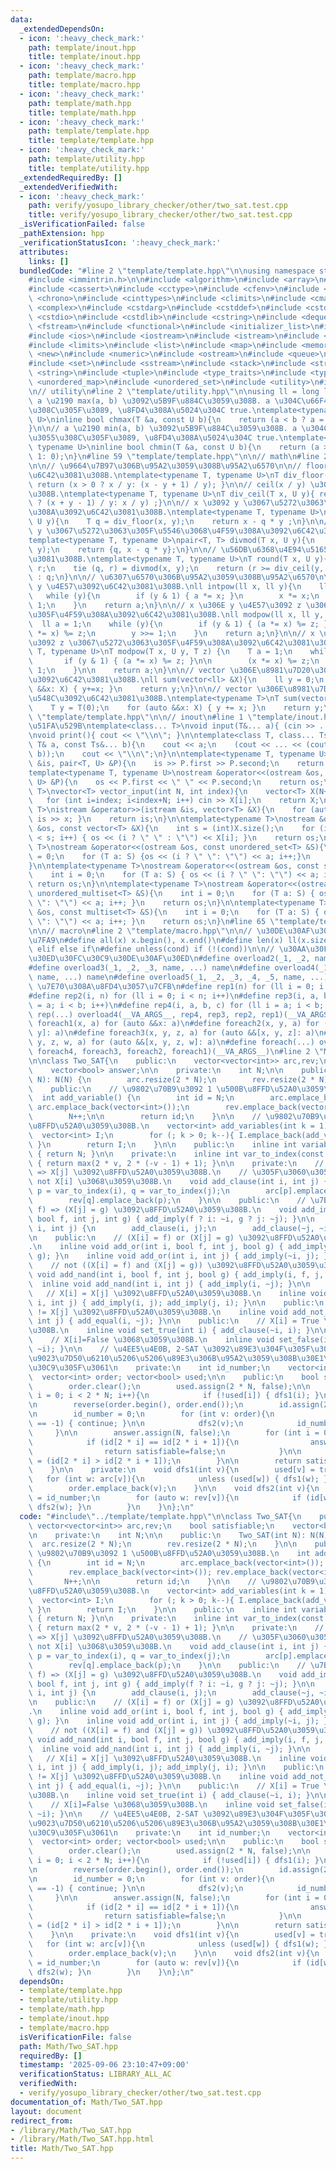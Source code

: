 ```yaml
---
data:
  _extendedDependsOn:
  - icon: ':heavy_check_mark:'
    path: template/inout.hpp
    title: template/inout.hpp
  - icon: ':heavy_check_mark:'
    path: template/macro.hpp
    title: template/macro.hpp
  - icon: ':heavy_check_mark:'
    path: template/math.hpp
    title: template/math.hpp
  - icon: ':heavy_check_mark:'
    path: template/template.hpp
    title: template/template.hpp
  - icon: ':heavy_check_mark:'
    path: template/utility.hpp
    title: template/utility.hpp
  _extendedRequiredBy: []
  _extendedVerifiedWith:
  - icon: ':heavy_check_mark:'
    path: verify/yosupo_library_checker/other/two_sat.test.cpp
    title: verify/yosupo_library_checker/other/two_sat.test.cpp
  _isVerificationFailed: false
  _pathExtension: hpp
  _verificationStatusIcon: ':heavy_check_mark:'
  attributes:
    links: []
  bundledCode: "#line 2 \"template/template.hpp\"\n\nusing namespace std;\n\n// intrinstic\n\
    #include <immintrin.h>\n\n#include <algorithm>\n#include <array>\n#include <bitset>\n\
    #include <cassert>\n#include <cctype>\n#include <cfenv>\n#include <cfloat>\n#include\
    \ <chrono>\n#include <cinttypes>\n#include <climits>\n#include <cmath>\n#include\
    \ <complex>\n#include <cstdarg>\n#include <cstddef>\n#include <cstdint>\n#include\
    \ <cstdio>\n#include <cstdlib>\n#include <cstring>\n#include <deque>\n#include\
    \ <fstream>\n#include <functional>\n#include <initializer_list>\n#include <iomanip>\n\
    #include <ios>\n#include <iostream>\n#include <istream>\n#include <iterator>\n\
    #include <limits>\n#include <list>\n#include <map>\n#include <memory>\n#include\
    \ <new>\n#include <numeric>\n#include <ostream>\n#include <queue>\n#include <random>\n\
    #include <set>\n#include <sstream>\n#include <stack>\n#include <streambuf>\n#include\
    \ <string>\n#include <tuple>\n#include <type_traits>\n#include <typeinfo>\n#include\
    \ <unordered_map>\n#include <unordered_set>\n#include <utility>\n#include <vector>\n\
    \n// utility\n#line 2 \"template/utility.hpp\"\n\nusing ll = long long;\n\n//\
    \ a \u2190 max(a, b) \u3092\u5B9F\u884C\u3059\u308B. a \u304C\u66F4\u65B0\u3055\
    \u308C\u305F\u3089, \u8FD4\u308A\u5024\u304C true.\ntemplate<typename T, typename\
    \ U>\ninline bool chmax(T &a, const U b){\n    return (a < b ? a = b, 1: 0);\n\
    }\n\n// a \u2190 min(a, b) \u3092\u5B9F\u884C\u3059\u308B. a \u304C\u66F4\u65B0\
    \u3055\u308C\u305F\u3089, \u8FD4\u308A\u5024\u304C true.\ntemplate<typename T,\
    \ typename U>\ninline bool chmin(T &a, const U b){\n    return (a > b ? a = b,\
    \ 1: 0);\n}\n#line 59 \"template/template.hpp\"\n\n// math\n#line 2 \"template/math.hpp\"\
    \n\n// \u9664\u7B97\u306B\u95A2\u3059\u308B\u95A2\u6570\n\n// floor(x / y) \u3092\
    \u6C42\u3081\u308B.\ntemplate<typename T, typename U>\nT div_floor(T x, U y){\
    \ return (x > 0 ? x / y: (x - y + 1) / y); }\n\n// ceil(x / y) \u3092\u6C42\u3081\
    \u308B.\ntemplate<typename T, typename U>\nT div_ceil(T x, U y){ return (x > 0\
    \ ? (x + y - 1) / y: x / y) ;}\n\n// x \u3092 y \u3067\u5272\u3063\u305F\u4F59\
    \u308A\u3092\u6C42\u3081\u308B.\ntemplate<typename T, typename U>\nT mod(T x,\
    \ U y){\n    T q = div_floor(x, y);\n    return x - q * y ;\n}\n\n// x \u3092\
    \ y \u3067\u5272\u3063\u305F\u5546\u3068\u4F59\u308A\u3092\u6C42\u3081\u308B.\n\
    template<typename T, typename U>\npair<T, T> divmod(T x, U y){\n    T q = div_floor(x,\
    \ y);\n    return {q, x - q * y};\n}\n\n// \u56DB\u6368\u4E94\u5165\u3092\u6C42\
    \u3081\u308B.\ntemplate<typename T, typename U>\nT round(T x, U y){\n    T q,\
    \ r;\n    tie (q, r) = divmod(x, y);\n    return (r >= div_ceil(y, 2)) ? q + 1\
    \ : q;\n}\n\n// \u6307\u6570\u306B\u95A2\u3059\u308B\u95A2\u6570\n\n// x \u306E\
    \ y \u4E57\u3092\u6C42\u3081\u308B.\nll intpow(ll x, ll y){\n    ll a = 1;\n \
    \   while (y){\n        if (y & 1) { a *= x; }\n        x *= x;\n        y >>=\
    \ 1;\n    }\n    return a;\n}\n\n// x \u306E y \u4E57\u3092 z \u3067\u5272\u3063\
    \u305F\u4F59\u308A\u3092\u6C42\u3081\u308B.\nll modpow(ll x, ll y, ll z){\n  \
    \  ll a = 1;\n    while (y){\n        if (y & 1) { (a *= x) %= z; }\n        (x\
    \ *= x) %= z;\n        y >>= 1;\n    }\n    return a;\n}\n\n// x \u306E y \u4E57\
    \u3092 z \u3067\u5272\u3063\u305F\u4F59\u308A\u3092\u6C42\u3081\u308B.\ntemplate<typename\
    \ T, typename U>\nT modpow(T x, U y, T z) {\n    T a = 1;\n    while (y) {\n \
    \       if (y & 1) { (a *= x) %= z; }\n\n        (x *= x) %= z;\n        y >>=\
    \ 1;\n    }\n\n    return a;\n}\n\n// vector \u306E\u8981\u7D20\u306E\u7DCF\u548C\
    \u3092\u6C42\u3081\u308B.\nll sum(vector<ll> &X){\n    ll y = 0;\n    for (auto\
    \ &&x: X) { y+=x; }\n    return y;\n}\n\n// vector \u306E\u8981\u7D20\u306E\u7DCF\
    \u548C\u3092\u6C42\u3081\u308B.\ntemplate<typename T>\nT sum(vector<T> &X){\n\
    \    T y = T(0);\n    for (auto &&x: X) { y += x; }\n    return y;\n}\n#line 62\
    \ \"template/template.hpp\"\n\n// inout\n#line 1 \"template/inout.hpp\"\n// \u5165\
    \u51FA\u529B\ntemplate<class... T>\nvoid input(T&... a){ (cin >> ... >> a); }\n\
    \nvoid print(){ cout << \"\\n\"; }\n\ntemplate<class T, class... Ts>\nvoid print(const\
    \ T& a, const Ts&... b){\n    cout << a;\n    (cout << ... << (cout << \" \",\
    \ b));\n    cout << \"\\n\";\n}\n\ntemplate<typename T, typename U>\nistream &operator>>(istream\
    \ &is, pair<T, U> &P){\n    is >> P.first >> P.second;\n    return is;\n}\n\n\
    template<typename T, typename U>\nostream &operator<<(ostream &os, const pair<T,\
    \ U> &P){\n    os << P.first << \" \" << P.second;\n    return os;\n}\n\ntemplate<typename\
    \ T>\nvector<T> vector_input(int N, int index){\n    vector<T> X(N+index);\n \
    \   for (int i=index; i<index+N; i++) cin >> X[i];\n    return X;\n}\n\ntemplate<typename\
    \ T>\nistream &operator>>(istream &is, vector<T> &X){\n    for (auto &x: X) {\
    \ is >> x; }\n    return is;\n}\n\ntemplate<typename T>\nostream &operator<<(ostream\
    \ &os, const vector<T> &X){\n    int s = (int)X.size();\n    for (int i = 0; i\
    \ < s; i++) { os << (i ? \" \" : \"\") << X[i]; }\n    return os;\n}\n\ntemplate<typename\
    \ T>\nostream &operator<<(ostream &os, const unordered_set<T> &S){\n    int i\
    \ = 0;\n    for (T a: S) {os << (i ? \" \": \"\") << a; i++;}\n    return os;\n\
    }\n\ntemplate<typename T>\nostream &operator<<(ostream &os, const set<T> &S){\n\
    \    int i = 0;\n    for (T a: S) { os << (i ? \" \": \"\") << a; i++; }\n   \
    \ return os;\n}\n\ntemplate<typename T>\nostream &operator<<(ostream &os, const\
    \ unordered_multiset<T> &S){\n    int i = 0;\n    for (T a: S) { os << (i ? \"\
    \ \": \"\") << a; i++; }\n    return os;\n}\n\ntemplate<typename T>\nostream &operator<<(ostream\
    \ &os, const multiset<T> &S){\n    int i = 0;\n    for (T a: S) { os << (i ? \"\
    \ \": \"\") << a; i++; }\n    return os;\n}\n#line 65 \"template/template.hpp\"\
    \n\n// macro\n#line 2 \"template/macro.hpp\"\n\n// \u30DE\u30AF\u30ED\u306E\u5B9A\
    \u7FA9\n#define all(x) x.begin(), x.end()\n#define len(x) ll(x.size())\n#define\
    \ elif else if\n#define unless(cond) if (!(cond))\n\n// \u30AA\u30FC\u30D0\u30FC\
    \u30ED\u30FC\u30C9\u30DE\u30AF\u30ED\n#define overload2(_1, _2, name, ...) name\n\
    #define overload3(_1, _2, _3, name, ...) name\n#define overload4(_1, _2, _3, _4,\
    \ name, ...) name\n#define overload5(_1, _2, _3, _4, _5, name, ...) name\n\n//\
    \ \u7E70\u308A\u8FD4\u3057\u7CFB\n#define rep1(n) for (ll i = 0; i < n; i++)\n\
    #define rep2(i, n) for (ll i = 0; i < n; i++)\n#define rep3(i, a, b) for (ll i\
    \ = a; i < b; i++)\n#define rep4(i, a, b, c) for (ll i = a; i < b; i += c)\n#define\
    \ rep(...) overload4(__VA_ARGS__, rep4, rep3, rep2, rep1)(__VA_ARGS__)\n\n#define\
    \ foreach1(x, a) for (auto &&x: a)\n#define foreach2(x, y, a) for (auto &&[x,\
    \ y]: a)\n#define foreach3(x, y, z, a) for (auto &&[x, y, z]: a)\n#define foreach4(x,\
    \ y, z, w, a) for (auto &&[x, y, z, w]: a)\n#define foreach(...) overload5(__VA_ARGS__,\
    \ foreach4, foreach3, foreach2, foreach1)(__VA_ARGS__)\n#line 2 \"Math/Two_SAT.hpp\"\
    \n\nclass Two_SAT{\n    public:\n    vector<vector<int>> arc,rev;\n    bool satisfiable;\n\
    \    vector<bool> answer;\n\n    private:\n    int N;\n\n    public:\n    Two_SAT(int\
    \ N): N(N) {\n        arc.resize(2 * N);\n        rev.resize(2 * N);\n    }\n\n\
    \    public:\n    // \u9802\u70B9\u3092 1 \u500B\u8FFD\u52A0\u3059\u308B.\n  \
    \  int add_variable() {\n        int id = N;\n        arc.emplace_back(vector<int>());\
    \ arc.emplace_back(vector<int>());\n        rev.emplace_back(vector<int>()); rev.emplace_back(vector<int>());\n\
    \        N++;\n\n        return id;\n    }\n\n    // \u9802\u70B9\u3092 k \u500B\
    \u8FFD\u52A0\u3059\u308B.\n    vector<int> add_variables(int k = 1) {\n      \
    \  vector<int> I;\n        for (; k > 0; k--){ I.emplace_back(add_variable());\
    \ }\n        return I;\n    }\n\n    public:\n    inline int variable_number()\
    \ { return N; }\n\n    private:\n    inline int var_to_index(const int v) const\
    \ { return max(2 * v, 2 * (-v - 1) + 1); }\n\n    private:\n    // \u5F27 X[i]\
    \ => X[j] \u3092\u8FFD\u52A0\u3059\u308B.\n    // \u305F\u3060\u3057, X[~i] =\
    \ not X[i] \u3068\u3059\u308B.\n    void add_clause(int i, int j) {\n        int\
    \ p = var_to_index(i), q = var_to_index(j);\n        arc[p].emplace_back(q);\n\
    \        rev[q].emplace_back(p);\n    }\n\n    public:\n    // \u7BC0 (X[i] =\
    \ f) => (X[j] = g) \u3092\u8FFD\u52A0\u3059\u308B.\n    void add_imply(int i,\
    \ bool f, int j, int g) { add_imply(f ? i: ~i, g ? j: ~j); }\n\n    void add_imply(int\
    \ i, int j) {\n        add_clause(i, j);\n        add_clause(~j, ~i);\n    }\n\
    \n    public:\n    // (X[i] = f) or (X[j] = g) \u3092\u8FFD\u52A0\u3059\u308B\
    .\n    inline void add_or(int i, bool f, int j, bool g) { add_imply(i, !f, j,\
    \ g); }\n    inline void add_or(int i, int j) { add_imply(~i, j); }\n\n    public:\n\
    \    // not ((X[i] = f) and (X[j] = g)) \u3092\u8FFD\u52A0\u3059\u308B.\n    inline\
    \ void add_nand(int i, bool f, int j, bool g) { add_imply(i, f, j, !g); }\n  \
    \  inline void add_nand(int i, int j) { add_imply(i, ~j); }\n\n    public:\n \
    \   // X[i] = X[j] \u3092\u8FFD\u52A0\u3059\u308B.\n    inline void add_equal(int\
    \ i, int j) { add_imply(i, j); add_imply(j, i); }\n\n    public:\n    // X[i]\
    \ != X[j] \u3092\u8FFD\u52A0\u3059\u308B.\n    inline void add_not_equal(int i,\
    \ int j) { add_equal(i, ~j); }\n\n    public:\n    // X[i] = True \u3068\u3059\
    \u308B.\n    inline void set_true(int i) { add_clause(~i, i); }\n\n    public:\n\
    \    // X[i]=False \u3068\u3059\u308B.\n    inline void set_false(int i) {add_clause(i,\
    \ ~i); }\n\n    // \u4EE5\u4E0B, 2-SAT \u3092\u89E3\u304F\u305F\u3081\u306E\u5F37\
    \u9023\u7D50\u6210\u5206\u5206\u89E3\u306B\u95A2\u3059\u308B\u30E1\u30BD\u30C3\
    \u30C9\u305F\u3061\n    private:\n    int id_number;\n    vector<int> id;\n  \
    \  vector<int> order; vector<bool> used;\n\n    public:\n    bool solve() {\n\
    \        order.clear();\n        used.assign(2 * N, false);\n\n        for (int\
    \ i = 0; i < 2 * N; i++){\n            if (!used[i]) { dfs1(i); }\n        }\n\
    \n        reverse(order.begin(), order.end());\n        id.assign(2 * N, -1);\n\
    \n        id_number = 0;\n        for (int v: order){\n            unless(id[v]\
    \ == -1) { continue; }\n\n            dfs2(v);\n            id_number++;\n   \
    \     }\n\n        answer.assign(N, false);\n        for (int i = 0; i < N; i++){\n\
    \            if (id[2 * i] == id[2 * i + 1]){\n                answer.clear();\n\
    \                return satisfiable=false;\n            }\n\n            answer[i]\
    \ = (id[2 * i] > id[2 * i + 1]);\n        }\n\n        return satisfiable = true;\n\
    \    }\n\n    private:\n    void dfs1(int v){\n        used[v] = true;\n     \
    \   for (int w: arc[v]){\n            unless (used[w]) { dfs1(w); }\n        }\n\
    \        order.emplace_back(v);\n    }\n\n    void dfs2(int v){\n        id[v]\
    \ = id_number;\n        for (auto w: rev[v]){\n            if (id[w] == -1) {\
    \ dfs2(w); }\n        }\n    }\n};\n"
  code: "#include\"../template/template.hpp\"\n\nclass Two_SAT{\n    public:\n   \
    \ vector<vector<int>> arc,rev;\n    bool satisfiable;\n    vector<bool> answer;\n\
    \n    private:\n    int N;\n\n    public:\n    Two_SAT(int N): N(N) {\n      \
    \  arc.resize(2 * N);\n        rev.resize(2 * N);\n    }\n\n    public:\n    //\
    \ \u9802\u70B9\u3092 1 \u500B\u8FFD\u52A0\u3059\u308B.\n    int add_variable()\
    \ {\n        int id = N;\n        arc.emplace_back(vector<int>()); arc.emplace_back(vector<int>());\n\
    \        rev.emplace_back(vector<int>()); rev.emplace_back(vector<int>());\n \
    \       N++;\n\n        return id;\n    }\n\n    // \u9802\u70B9\u3092 k \u500B\
    \u8FFD\u52A0\u3059\u308B.\n    vector<int> add_variables(int k = 1) {\n      \
    \  vector<int> I;\n        for (; k > 0; k--){ I.emplace_back(add_variable());\
    \ }\n        return I;\n    }\n\n    public:\n    inline int variable_number()\
    \ { return N; }\n\n    private:\n    inline int var_to_index(const int v) const\
    \ { return max(2 * v, 2 * (-v - 1) + 1); }\n\n    private:\n    // \u5F27 X[i]\
    \ => X[j] \u3092\u8FFD\u52A0\u3059\u308B.\n    // \u305F\u3060\u3057, X[~i] =\
    \ not X[i] \u3068\u3059\u308B.\n    void add_clause(int i, int j) {\n        int\
    \ p = var_to_index(i), q = var_to_index(j);\n        arc[p].emplace_back(q);\n\
    \        rev[q].emplace_back(p);\n    }\n\n    public:\n    // \u7BC0 (X[i] =\
    \ f) => (X[j] = g) \u3092\u8FFD\u52A0\u3059\u308B.\n    void add_imply(int i,\
    \ bool f, int j, int g) { add_imply(f ? i: ~i, g ? j: ~j); }\n\n    void add_imply(int\
    \ i, int j) {\n        add_clause(i, j);\n        add_clause(~j, ~i);\n    }\n\
    \n    public:\n    // (X[i] = f) or (X[j] = g) \u3092\u8FFD\u52A0\u3059\u308B\
    .\n    inline void add_or(int i, bool f, int j, bool g) { add_imply(i, !f, j,\
    \ g); }\n    inline void add_or(int i, int j) { add_imply(~i, j); }\n\n    public:\n\
    \    // not ((X[i] = f) and (X[j] = g)) \u3092\u8FFD\u52A0\u3059\u308B.\n    inline\
    \ void add_nand(int i, bool f, int j, bool g) { add_imply(i, f, j, !g); }\n  \
    \  inline void add_nand(int i, int j) { add_imply(i, ~j); }\n\n    public:\n \
    \   // X[i] = X[j] \u3092\u8FFD\u52A0\u3059\u308B.\n    inline void add_equal(int\
    \ i, int j) { add_imply(i, j); add_imply(j, i); }\n\n    public:\n    // X[i]\
    \ != X[j] \u3092\u8FFD\u52A0\u3059\u308B.\n    inline void add_not_equal(int i,\
    \ int j) { add_equal(i, ~j); }\n\n    public:\n    // X[i] = True \u3068\u3059\
    \u308B.\n    inline void set_true(int i) { add_clause(~i, i); }\n\n    public:\n\
    \    // X[i]=False \u3068\u3059\u308B.\n    inline void set_false(int i) {add_clause(i,\
    \ ~i); }\n\n    // \u4EE5\u4E0B, 2-SAT \u3092\u89E3\u304F\u305F\u3081\u306E\u5F37\
    \u9023\u7D50\u6210\u5206\u5206\u89E3\u306B\u95A2\u3059\u308B\u30E1\u30BD\u30C3\
    \u30C9\u305F\u3061\n    private:\n    int id_number;\n    vector<int> id;\n  \
    \  vector<int> order; vector<bool> used;\n\n    public:\n    bool solve() {\n\
    \        order.clear();\n        used.assign(2 * N, false);\n\n        for (int\
    \ i = 0; i < 2 * N; i++){\n            if (!used[i]) { dfs1(i); }\n        }\n\
    \n        reverse(order.begin(), order.end());\n        id.assign(2 * N, -1);\n\
    \n        id_number = 0;\n        for (int v: order){\n            unless(id[v]\
    \ == -1) { continue; }\n\n            dfs2(v);\n            id_number++;\n   \
    \     }\n\n        answer.assign(N, false);\n        for (int i = 0; i < N; i++){\n\
    \            if (id[2 * i] == id[2 * i + 1]){\n                answer.clear();\n\
    \                return satisfiable=false;\n            }\n\n            answer[i]\
    \ = (id[2 * i] > id[2 * i + 1]);\n        }\n\n        return satisfiable = true;\n\
    \    }\n\n    private:\n    void dfs1(int v){\n        used[v] = true;\n     \
    \   for (int w: arc[v]){\n            unless (used[w]) { dfs1(w); }\n        }\n\
    \        order.emplace_back(v);\n    }\n\n    void dfs2(int v){\n        id[v]\
    \ = id_number;\n        for (auto w: rev[v]){\n            if (id[w] == -1) {\
    \ dfs2(w); }\n        }\n    }\n};\n"
  dependsOn:
  - template/template.hpp
  - template/utility.hpp
  - template/math.hpp
  - template/inout.hpp
  - template/macro.hpp
  isVerificationFile: false
  path: Math/Two_SAT.hpp
  requiredBy: []
  timestamp: '2025-09-06 23:10:47+09:00'
  verificationStatus: LIBRARY_ALL_AC
  verifiedWith:
  - verify/yosupo_library_checker/other/two_sat.test.cpp
documentation_of: Math/Two_SAT.hpp
layout: document
redirect_from:
- /library/Math/Two_SAT.hpp
- /library/Math/Two_SAT.hpp.html
title: Math/Two_SAT.hpp
---
```

